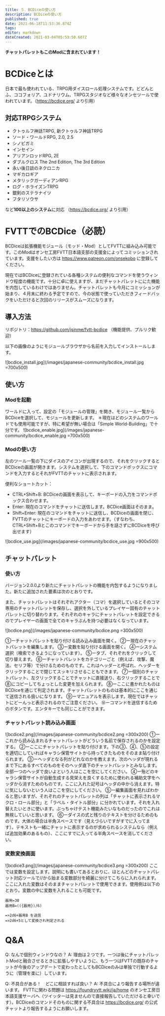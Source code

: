 ```yaml
---
title: ５．BCDiceの使い方
description: BCDiceの使い方
published: true
date: 2021-06-18T11:53:36.874Z
tags: 
editor: markdown
dateCreated: 2021-03-04T05:53:50.607Z
---
```


**チャットパレットもこのModに含まれています！**

# BCDiceとは
日本で最も使われている、TRPG用ダイスロール処理システムです。どどんとふ、ココフォリア、ユドナリウム、TRPGスタジオなど様々なオンセツールで使われています。（https://bcdice.org/ より引用）

## 対応TRPGシステム
-   クトゥルフ神話TRPG, 新クトゥルフ神話TRPG
-    ソード・ワールドRPG, 2.0, 2.5
-    シノビガミ
-    インセイン
-    アリアンロッドRPG, 2E
-    ダブルクロス The 2nd Edition, The 3rd Edition
-    永い後日談のネクロニカ
-    マギカロギア
-    メタリックガーディアンRPG
-    ログ・ホライズンTRPG
-    銀剣のステラナイツ
-    フタリソウサ

など**100以上のシステム**に対応 （https://bcdice.org/ より引用）

# FVTTでのBCDice（必読）
BCDiceは拡張機能モジュール（モッド・Mod）としてFVTTに組み込み可能です。このModはオンセ工房FVTT日本語支部の支援金によってコミッションされています。支援をしたい方は https://www.patreon.com/onsekobo に登録してください。

現在ではBCDiceに登録されている各種システムの便利なコマンドを使うウィンドウ程度の機能です。十分に卓に使えますが、まだチャットパレットににた機能を内包しているわけではありません。チャットパレットも今月にコミッションが始まり、４月末に終わる予定ですので、今の状態で使っていただきフィードバックをいただけると次回のリリースがスムーズになります。

## 導入方法
リポジトリ：https://github.com/jsinme/fvtt-bcdice
（機能提供、プルリク歓迎）

以下の画像のようにモジュールブラウザから名前を入力してインストールします。

![bcdice_install.jpg](/images/japanese-community/bcdice_install.jpg =700x500)

## 使い方

### Modを起動
ワールドに入って、設定の「モジュールの管理」を開き、モジュール一覧からBCDiceを選択して、モジュールを更新します。
＊現在はどのシステムのワールドでも使用可能ですが、特に希望が無い場合は「Simple World-Building」で十分です。
![bcdice_enable.jpg](/images/japanese-community/bcdice_enable.jpg =700x500)

### Modの使い方
左のツール一覧の下にダイスのアイコンが出現するので、それをクリックするとBCDiceの画面が開きます。システムを選択して、下のコマンドボックスにコマンドを入力するとそれがFVTTのチャットに表示されます。

便利なショートカット：
- CTRL+Shift+B: BCDiceの画面を表示して、キーボードの入力をコマンドボックス合わせます。
- Enter: 現在のコマンドをチャットに送信します。BCDice画面はそのまま。
- Shift+Enter: 現在のコマンドをチャットに送信し、BCDiceの画面を閉じ、FVTTのチャットにキーボードの入力をあわせます。（すなわち、CTRL+Shift+Bとこのコマンドでキーボードから手を話さずにBCDiceを呼び出せます）

![bcdice_use.jpg](/images/japanese-community/bcdice_use.jpg =900x500)

## チャットパレット
### 使い方
バージョン2.0.0より新たにチャットパレットの機能を内包するようになりました。新たに追加された要素は次のとおりです。

また、チャットパレットはそれぞれアクター（コマ）を選択しているとそのコマ専用のチャットパレットを保存し、選択を外しているプレイヤー固有のチャットパレットに切り替わります。それぞれのキャラにチャットパレットを設定できるのでプレイヤーの画面で全てのキャラぶんを持つ必要はなくなっています。

![bcdice.png](/images/japanese-community/bcdice.png =300x500)

①ーチャットパレットを貼り付ける読み込み画面を開く。
②ー現在のチャットパレットを編集します。
③ー変数を貼り付ける画面を開く。
④ーシステム選択（検索できるようになっています）。
⑤ータブ、それぞれをクリックして切り替えます。
⑥ーチャットパレットをカテゴリーごと（例えば、攻撃、魔法、セリフ等）で分けるためのものです。これはヘッダーと呼ばれ、ヘッダーをクリックすることで閉じてスッキリさせることもできます。
⑦ー個別のチャットパレット、左クリックすることでチャットに直接送り、右クリックすることで⑧にコピーしてちょっとした変更を加えられます。
⑧ーここに書かれたものはBCDiceを通じて判定されます。チャットパレットのものは基本的にここを通じて送信される扱いになります。
⑨ーマニュアルを表示します。現在ではチャットにどーんっと表示されるのでご注意ください。
⑩ーコマンドを送信するためのボタンです。エンタキーでも同じことができます。

### チャットパレット読み込み画面
![bcdice2.png](/images/japanese-community/bcdice2.png =300x200)
①ーこれから読み込まれるチャットパレットがどういう名前で保存されるのかを設定する。
②ーここにチャットパレットを貼り付けます。下の③、④、⑤の設定を適切にしていればキャラシ保管サイトから持ってきたものをそのまま貼り付けられます。
③ーヘッダとなる列がどれなのかを教えます。次のヘッダが現れるまで下にあるすべてのものをそのヘッダ直下のチャットパレットとみなします。全部一つのヘッダで良いよという人はここを空にしてください。
④ー殆どのキャラシ保管サイトが自動生成する見栄えを良くするために使われる補助文字をヘッダから消すためのものです。ここに入れた記号はヘッダの中から消えます。特に気にしないという人はここを空にしてください。
⑤ー編集画面を見ればわかると思いますが、それぞれのチャットパレットの列は「チャットに表示されるマクロ・ロール部分」と「ラベル・タイトル部分」に分かれています。それを入れ替えたいときに使います。ぶっちゃけテスト機能みたいなものだったのでこれは無視していいと思います。
⑥ーダイスの式と残りのテキストを分けるためのものです。大体の場合は半角スペースです（見えづらいですがすでに入ってます）。テキストも一緒にチャットに表示するのが求められるシステムなら（例えば追加効果のあるもの）、ここにすでに入ってる半角スペースを消してください。

### 変数変換画面
![bcdice3.png](/images/japanese-community/bcdice3.png =300x200)
ここでは変数を設定します。説明にも書いてあるとおりに、ほとんどのチャットパレット対応ツールで//から始まる変数部分を綺麗に分けてこちらに入れられます。ここに入れた変数はそのままチャットパレットで使用できます。使用例は以下のとおり。変数の中に変数を入れることも可能です。

```
器用=30
器用B=(({器用})/6)

=>2d6+器用B を送信
=>2d6+5として変換され判定される
```

# Q&A

Q: なんで個別ウィンドウなの？
A: 理由は２つです。一つは後にチャットパレットModと融合させるときに拡張しやすいように、もう一つはFVTTの既存のチャットが今後のアップデートで変わったとしてもBCDiceのみは単独で行動するように（管理を楽に）しています。

Q: 不具合がある！　どこに相談すれば良い？
A: 不具合により報告する場所が違います。 FVTTに関わる問題は https://foundryvtt.wiki/ja/home のオンセ工房日本語支援サーバへ（ツイッターは見ませんので直接報告していただけると幸いです）。BCDiceのコマンドそのものに関する不具合は https://bcdice.org/ の公式チャットより報告するようにお願いします。